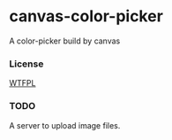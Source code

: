 # canvas-color-picker
A color-picker build by canvas

### License
[WTFPL]:http://www.wtfpl.net/ (WTFPL)
[WTFPL][WTFPL]

### TODO
A server to upload image files.
